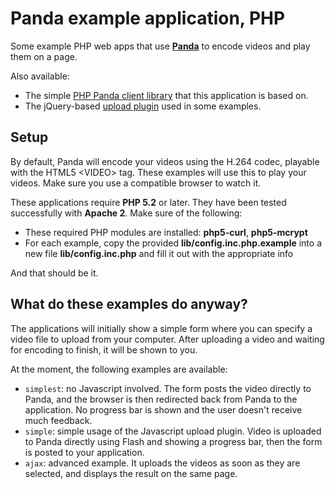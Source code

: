 Panda example application, PHP
==============================

Some example PHP web apps that use [**Panda**](http://pandastream.com) to encode videos and play them on a page.

Also available:

* The simple [PHP Panda client library](http://github.com/newbamboo/panda_client_php) that this application is based on.
* The jQuery-based [upload plugin](http://github.com/newbamboo/panda_uploader) used in some examples.


Setup
-----

By default, Panda will encode your videos using the H.264 codec, playable with the HTML5 &lt;VIDEO&gt; tag. These examples will use this to play your videos. Make sure you use a compatible browser to watch it.

These applications require **PHP 5.2** or later. They have been tested successfully with **Apache 2**. Make sure of the following:

* These required PHP modules are installed: **php5-curl**, **php5-mcrypt**
* For each example, copy the provided **lib/config.inc.php.example** into a new file **lib/config.inc.php** and fill it out with the appropriate info

And that should be it.


What do these examples do anyway?
---------------------------------

The applications will initially show a simple form where you can specify a video file to upload from your computer. After uploading a video and waiting for encoding to finish, it will be shown to you.

At the moment, the following examples are available:

* `simplest`: no Javascript involved. The form posts the video directly to Panda, and the browser is then redirected back from Panda to the application. No progress bar is shown and the user doesn't receive much feedback.
* `simple`: simple usage of the Javascript upload plugin. Video is uploaded to Panda directly using Flash and showing a progress bar, then the form is posted to your application.
* `ajax`: advanced example. It uploads the videos as soon as they are selected, and displays the result on the same page.